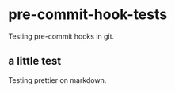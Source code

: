 # pre-commit-hook-tests

Testing pre-commit hooks in git.

## a little test

Testing prettier on markdown.
